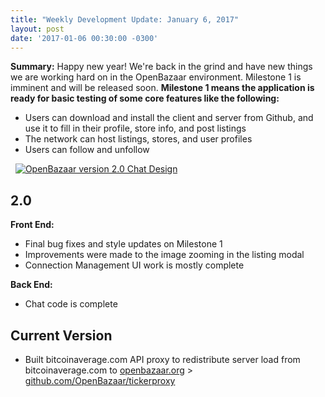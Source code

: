 ```yaml
---
title: "Weekly Development Update: January 6, 2017" 
layout: post
date: '2017-01-06 00:30:00 -0300'
---
```

        
**Summary:** Happy new year! We're back in the grind and have new things we are working hard on in the OpenBazaar environment. Milestone 1 is imminent and will be released soon. **Milestone 1 means the application is ready for basic testing of some core features like the following:**

*   Users can download and install the client and server from Github, and use it to fill in their profile, store info, and post listings
*   The network can host listings, stores, and user profiles
*   Users can follow and unfollow

  [![OpenBazaar version 2.0 Chat Design](https://blog.openbazaar.org/wp-content/uploads/2017/01/Screen-Shot-2017-01-06-at-3.19.14-PM.png)](https://blog.openbazaar.org/wp-content/uploads/2017/01/Screen-Shot-2017-01-06-at-3.19.14-PM.png)

2.0
---

**Front End:**

*   Final bug fixes and style updates on Milestone 1
*   Improvements were made to the image zooming in the listing modal
*   Connection Management UI work is mostly complete

**Back End:**

*   Chat code is complete

Current Version
---------------

*   Built bitcoinaverage.com API proxy to redistribute server load from bitcoinaverage.com to [openbazaar.org](https://openbazaar.org) \> [github.com/OpenBazaar/tickerproxy](https://github.com/OpenBazaar/tickerproxy)